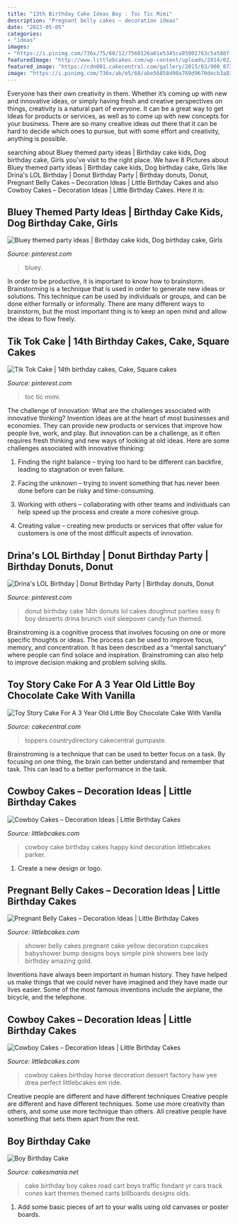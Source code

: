 ```yaml
---
title: "13th Birthday Cake Ideas Boy : Toc Tic Mimi"
description: "Pregnant belly cakes – decoration ideas"
date: "2023-05-05"
categories:
- "ideas"
images:
- "https://i.pinimg.com/736x/75/60/12/7560126a01e5345ca95901763c5a588f.jpg"
featuredImage: "http://www.littlebcakes.com/wp-content/uploads/2014/02/Cowboy-Birthday-Cakes-For-Kids.jpg"
featured_image: "https://cdn001.cakecentral.com/gallery/2015/03/900_873645cavm_toy-story-cake-for-a-3-year-old-little-boy-chocolate-cake-with-vanilla-buttercream-fondantgumpaste-decorations-and-toy-toppers.jpg"
image: "https://i.pinimg.com/736x/ab/e5/68/abe56858d90a769d9670decb3a8359fb.jpg"
---
```



Everyone has their own creativity in them. Whether it’s coming up with new and innovative ideas, or simply having fresh and creative perspectives on things, creativity is a natural part of everyone. It can be a great way to get Ideas for products or services, as well as to come up with new concepts for your business. There are so many creative ideas out there that it can be hard to decide which ones to pursue, but with some effort and creativity, anything is possible.

	

		
searching about Bluey themed party ideas | Birthday cake kids, Dog birthday cake, Girls you've visit to the right place. We have 8 Pictures about Bluey themed party ideas | Birthday cake kids, Dog birthday cake, Girls like Drina&#039;s LOL Birthday | Donut Birthday Party | Birthday donuts, Donut, Pregnant Belly Cakes – Decoration Ideas | Little Birthday Cakes and also Cowboy Cakes – Decoration Ideas | Little Birthday Cakes. Here it is:
		
    
## Bluey Themed Party Ideas | Birthday Cake Kids, Dog Birthday Cake, Girls

<img loading=lazy src="https://i.pinimg.com/736x/75/60/12/7560126a01e5345ca95901763c5a588f.jpg" onerror="this.onerror=null;this.src='https://tse4.mm.bing.net/th?id=OIP.I8jlefR4V1MmXbgGY0sLCwHaJ3&amp;pid=15.1';" alt="Bluey themed party ideas | Birthday cake kids, Dog birthday cake, Girls">

_Source: pinterest.com_

>bluey. 

	

In order to be productive, it is important to know how to brainstorm. Brainstorming is a technique that is used in order to generate new ideas or solutions. This technique can be used by individuals or groups, and can be done either formally or informally. There are many different ways to brainstorm, but the most important thing is to keep an open mind and allow the ideas to flow freely.

    
## Tik Tok Cake | 14th Birthday Cakes, Cake, Square Cakes

<img loading=lazy src="https://i.pinimg.com/736x/93/d0/51/93d051c13a07356fd77598c216f44e13.jpg" onerror="this.onerror=null;this.src='https://tse4.mm.bing.net/th?id=OIP.FnNabeqanraZ82wrXmw_ywHaJ3&amp;pid=15.1';" alt="Tik Tok Cake | 14th birthday cakes, Cake, Square cakes">

_Source: pinterest.com_

>toc tic mimi. 

	

The challenge of innovation: What are the challenges associated with innovative thinking?
Invention ideas are at the heart of most businesses and economies. They can provide new products or services that improve how people live, work, and play. But innovation can be a challenge, as it often requires fresh thinking and new ways of looking at old ideas. Here are some challenges associated with innovative thinking:
1) Finding the right balance – trying too hard to be different can backfire, leading to stagnation or even failure.

2) Facing the unknown – trying to invent something that has never been done before can be risky and time-consuming.

3) Working with others – collaborating with other teams and individuals can help speed up the process and create a more cohesive group.

4) Creating value – creating new products or services that offer value for customers is one of the most difficult aspects of innovation.

    
## Drina&#039;s LOL Birthday | Donut Birthday Party | Birthday Donuts, Donut

<img loading=lazy src="https://i.pinimg.com/736x/ab/e5/68/abe56858d90a769d9670decb3a8359fb.jpg" onerror="this.onerror=null;this.src='https://tse1.mm.bing.net/th?id=OIP.qc57VR9gyumoWLm-h48fewHaJ3&amp;pid=15.1';" alt="Drina&#039;s LOL Birthday | Donut Birthday Party | Birthday donuts, Donut">

_Source: pinterest.com_

>donut birthday cake 14th donuts lol cakes doughnut parties easy fr boy desserts drina brunch visit sleepover candy fun themed. 

	

Brainstroming is a cognitive process that involves focusing on one or more specific thoughts or ideas. The process can be used to improve focus, memory, and concentration. It has been described as a “mental sanctuary” where people can find solace and inspiration. Brainstroming can also help to improve decision making and problem solving skills.

    
## Toy Story Cake For A 3 Year Old Little Boy Chocolate Cake With Vanilla

<img loading=lazy src="https://cdn001.cakecentral.com/gallery/2015/03/900_873645cavm_toy-story-cake-for-a-3-year-old-little-boy-chocolate-cake-with-vanilla-buttercream-fondantgumpaste-decorations-and-toy-toppers.jpg" onerror="this.onerror=null;this.src='https://tse3.mm.bing.net/th?id=OIP.sOOLfA8sDDbSylVnixnF5wHaLH&amp;pid=15.1';" alt="Toy Story Cake For A 3 Year Old Little Boy Chocolate Cake With Vanilla">

_Source: cakecentral.com_

>toppers countrydirectory cakecentral gumpaste. 

	

Brainstroming is a technique that can be used to better focus on a task. By focusing on one thing, the brain can better understand and remember that task. This can lead to a better performance in the task.

    
## Cowboy Cakes – Decoration Ideas | Little Birthday Cakes

<img loading=lazy src="http://www.littlebcakes.com/wp-content/uploads/2014/02/Cowboy-Cake.jpg" onerror="this.onerror=null;this.src='https://tse1.mm.bing.net/th?id=OIP.xTADRv11sYCvkGf27jbytAHaJ4&amp;pid=15.1';" alt="Cowboy Cakes – Decoration Ideas | Little Birthday Cakes">

_Source: littlebcakes.com_

>cowboy cake birthday cakes happy kind decoration littlebcakes parker. 

	

1. Create a new design or logo.

    
## Pregnant Belly Cakes – Decoration Ideas | Little Birthday Cakes

<img loading=lazy src="http://www.littlebcakes.com/wp-content/uploads/2014/01/Pregnant-Belly-Cakes-Pictures.jpg" onerror="this.onerror=null;this.src='https://tse3.mm.bing.net/th?id=OIP.VPN1kEt4y-KvJsQhC56ErgHaJ4&amp;pid=15.1';" alt="Pregnant Belly Cakes – Decoration Ideas | Little Birthday Cakes">

_Source: littlebcakes.com_

>shower belly cakes pregnant cake yellow decoration cupcakes babyshower bump designs boys simple pink showers bee lady birthday amazing gold. 

	

Inventions have always been important in human history. They have helped us make things that we could never have imagined and they have made our lives easier. Some of the most famous inventions include the airplane, the bicycle, and the telephone.

    
## Cowboy Cakes – Decoration Ideas | Little Birthday Cakes

<img loading=lazy src="http://www.littlebcakes.com/wp-content/uploads/2014/02/Cowboy-Birthday-Cakes-For-Kids.jpg" onerror="this.onerror=null;this.src='https://tse3.mm.bing.net/th?id=OIP.OQ7MZiPhmE9P4bMucQy-UQHaLv&amp;pid=15.1';" alt="Cowboy Cakes – Decoration Ideas | Little Birthday Cakes">

_Source: littlebcakes.com_

>cowboy cakes birthday horse decoration dessert factory haw yee drea perfect littlebcakes em ride. 

	

Creative people are different and have different techniques
Creative people are different and have different techniques. Some use more creativity than others, and some use more technique than others. All creative people have something that sets them apart from the rest.

    
## Boy Birthday Cake

<img loading=lazy src="https://cakesmania.net/wp-content/uploads/Go_Cart_Cake.jpeg" onerror="this.onerror=null;this.src='https://tse2.mm.bing.net/th?id=OIP.GdLUd2DclDj24ocWXoB-4gHaJ4&amp;pid=15.1';" alt="Boy Birthday Cake">

_Source: cakesmania.net_

>cake birthday boy cakes road cart boys traffic fondant yr cars track cones kart themes themed carts billboards designs olds. 

	

1) Add some basic pieces of art to your walls using old canvases or poster boards.

